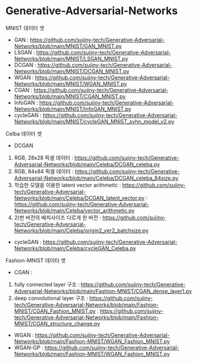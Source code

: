 # Generative-Adversarial-Networks


MNIST 데이터 셋
 - GAN : https://github.com/sujiny-tech/Generative-Adversarial-Networks/blob/main/MNIST/GAN_MNIST.py
 - LSGAN : https://github.com/sujiny-tech/Generative-Adversarial-Networks/blob/main/MNIST/LSGAN_MNIST.py
 - DCGAN : https://github.com/sujiny-tech/Generative-Adversarial-Networks/blob/main/MNIST/DCGAN_MNIST.py
 - WGAN : https://github.com/sujiny-tech/Generative-Adversarial-Networks/blob/main/MNIST/WGAN_MNIST.py
 - CGAN : https://github.com/sujiny-tech/Generative-Adversarial-Networks/blob/main/MNIST/CGAN_MNIST.py
 - InfoGAN : https://github.com/sujiny-tech/Generative-Adversarial-Networks/blob/main/MNIST/InfoGAN_MNIST.py
 - cycleGAN : https://github.com/sujiny-tech/Generative-Adversarial-Networks/blob/main/MNIST/cycleGAN_MNIST_svhn_model_v2.py
 
Celba 데이터 셋
 - DCGAN 
  1) RGB, 28x28 픽셀 데이터
    : https://github.com/sujiny-tech/Generative-Adversarial-Networks/blob/main/Celeba/DCGAN_celeba.py
  2) RGB, 84x84 픽셀 데이터
    : https://github.com/sujiny-tech/Generative-Adversarial-Networks/blob/main/Celeba/DCGAN_celeba_84size.py
  3) 학습한 모델을 이용한 latent vector arithmetic
    : https://github.com/sujiny-tech/Generative-Adversarial-Networks/blob/main/Celeba/DCGAN_latent_vector.py 
    : https://github.com/sujiny-tech/Generative-Adversarial-Networks/blob/main/Celeba/vector_arithmetic.py
  4) 2)번 버전의 배치사이즈 다르게 한 버전 
    : https://github.com/sujiny-tech/Generative-Adversarial-Networks/blob/main/Celeba/origin2_ver2_batchsize.py
 - cycleGAN : https://github.com/sujiny-tech/Generative-Adversarial-Networks/blob/main/Celeba/cycleGAN_Celeba.py
 
Fashion-MNIST 데이터 셋
 - CGAN : 
  1) fully connected layer 구조 : https://github.com/sujiny-tech/Generative-Adversarial-Networks/blob/main/Fashion-MNIST/CGAN_dense_layer1.py
  2) deep convolutional layer 구조 
    : https://github.com/sujiny-tech/Generative-Adversarial-Networks/blob/main/Fashion-MNIST/CGAN_Fashion_MNIST.py
    : https://github.com/sujiny-tech/Generative-Adversarial-Networks/blob/main/Fashion-MNIST/CGAN_structure_change.py
 - WGAN : https://github.com/sujiny-tech/Generative-Adversarial-Networks/blob/main/Fashion-MNIST/WGAN_Fashion_MNIST.py
 - WGAN-GP : https://github.com/sujiny-tech/Generative-Adversarial-Networks/blob/main/Fashion-MNIST/WGAN_Fashion_MNIST.py
